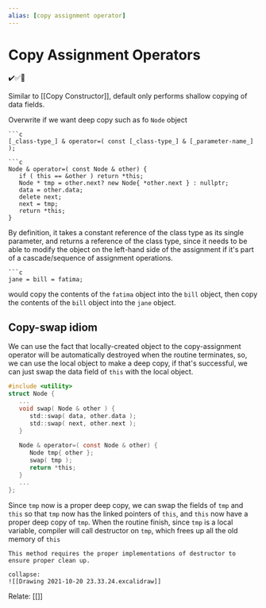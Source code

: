 ```yaml
---
alias: [copy assignment operator]
---
```

# Copy Assignment Operators
✔️✅📗

Similar to [[Copy Constructor]], default only performs shallow copying of data fields. 

Overwrite if we want deep copy such as fo ```Node``` object
```ad-syx
```c
[_class-type_] & operator=( const [_class-type_] & [_parameter-name_] );
```

```ad-example
```c
Node & operator=( const Node & other) {
   if ( this == &other ) return *this;
   Node * tmp = other.next? new Node{ *other.next } : nullptr;
   data = other.data;  
   delete next;
   next = tmp;
   return *this;
}
```

By definition, it takes a constant reference of the class type as its single parameter, and returns a reference of the class type, since it needs to be able to modify the object on the left-hand side of the assignment if it's part of a cascade/sequence of assignment operations. 
```ad-example
```c
jane = bill = fatima;
```
would copy the contents of the `fatima` object into the `bill` object, then copy the contents of the `bill` object into the `jane` object.

##  Copy-swap idiom

We can use the fact that locally-created object to the copy-assignment operator will be automatically destroyed when the routine terminates, so, we can use the local object to make a deep copy, if that's successful, we can just swap the data field of `this` with the local object.
```c
#include <utility>
struct Node {
   ...
   void swap( Node & other ) {
      std::swap( data, other.data );
      std::swap( next, other.next );
   }
   
   Node & operator=( const Node & other) {
      Node tmp{ other };
      swap( tmp );
      return *this;
   }
   ...
};
```

Since `tmp` now is a proper deep copy, we can swap the fields of `tmp` and `this` so that `tmp` now has the linked pointers of `this`, and `this` now have a proper deep copy of `tmp`. When the routine finish, since `tmp` is a local variable, compiler will call destructor on `tmp`, which frees up all the old memory of `this`

```ad-warning
This method requires the proper implementations of destructor to ensure proper clean up.
```
```ad-digm
collapse:
![[Drawing 2021-10-20 23.33.24.excalidraw]]
```
Relate: [[]]